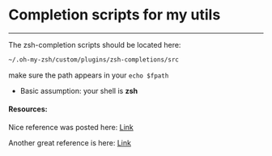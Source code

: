 
# Completion scripts for  my utils
----------------------------------------------------------------------

The zsh-completion scripts should be located here:
```bash
~/.oh-my-zsh/custom/plugins/zsh-completions/src
```
make sure the path appears in your `echo $fpath`




* Basic assumption: your shell is **zsh**

#### Resources:

Nice reference was posted here: [Link](http://bewatermyfriend.org/p/2012/003/)

Another great reference is here: [Link](https://github.com/zsh-users/zsh-completions)
